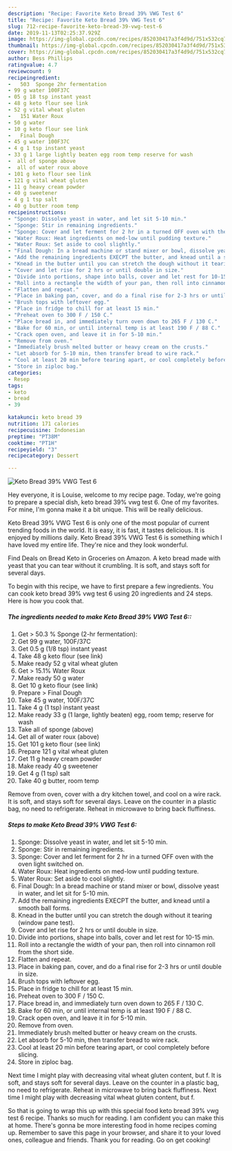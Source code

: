 ```yaml
---
description: "Recipe: Favorite Keto Bread 39% VWG Test 6"
title: "Recipe: Favorite Keto Bread 39% VWG Test 6"
slug: 712-recipe-favorite-keto-bread-39-vwg-test-6
date: 2019-11-13T02:25:37.929Z
image: https://img-global.cpcdn.com/recipes/852030417a3f4d9d/751x532cq70/keto-bread-39-vwg-test-6-recipe-main-photo.jpg
thumbnail: https://img-global.cpcdn.com/recipes/852030417a3f4d9d/751x532cq70/keto-bread-39-vwg-test-6-recipe-main-photo.jpg
cover: https://img-global.cpcdn.com/recipes/852030417a3f4d9d/751x532cq70/keto-bread-39-vwg-test-6-recipe-main-photo.jpg
author: Bess Phillips
ratingvalue: 4.7
reviewcount: 9
recipeingredient:
-   503  Sponge 2hr fermentation
- 99 g water 100F37C
- 05 g 18 tsp instant yeast
- 48 g keto flour see link
- 52 g vital wheat gluten
-   151 Water Roux
- 50 g water
- 10 g keto flour see link
-   Final Dough
- 45 g water 100F37C
- 4 g 1 tsp instant yeast
- 33 g 1 large lightly beaten egg room temp reserve for wash
-  all of sponge above
-  all of water roux above
- 101 g keto flour see link
- 121 g vital wheat gluten
- 11 g heavy cream powder
- 40 g sweetener
- 4 g 1 tsp salt
- 40 g butter room temp
recipeinstructions:
- "Sponge: Dissolve yeast in water, and let sit 5-10 min."
- "Sponge: Stir in remaining ingredients."
- "Sponge: Cover and let ferment for 2 hr in a turned OFF oven with the oven light switched on."
- "Water Roux: Heat ingredients on med-low until pudding texture."
- "Water Roux: Set aside to cool slightly."
- "Final Dough: In a bread machine or stand mixer or bowl, dissolve yeast in water, and let sit for 5-10 min."
- "Add the remaining ingredients EXECPT the butter, and knead until a smooth ball forms."
- "Knead in the butter until you can stretch the dough without it tearing (window pane test)."
- "Cover and let rise for 2 hrs or until double in size."
- "Divide into portions, shape into balls, cover and let rest for 10-15 min."
- "Roll into a rectangle the width of your pan, then roll into cinnamon roll from the short side."
- "Flatten and repeat."
- "Place in baking pan, cover, and do a final rise for 2-3 hrs or until double in size."
- "Brush tops with leftover egg."
- "Place in fridge to chill for at least 15 min."
- "Preheat oven to 300 F / 150 C."
- "Place bread in, and immediately turn oven down to 265 F / 130 C."
- "Bake for 60 min, or until internal temp is at least 190 F / 88 C."
- "Crack open oven, and leave it in for 5-10 min."
- "Remove from oven."
- "Immediately brush melted butter or heavy cream on the crusts."
- "Let absorb for 5-10 min, then transfer bread to wire rack."
- "Cool at least 20 min before tearing apart, or cool completely before slicing."
- "Store in ziploc bag."
categories:
- Resep
tags:
- keto
- bread
- 39

katakunci: keto bread 39
nutrition: 171 calories
recipecuisine: Indonesian
preptime: "PT38M"
cooktime: "PT1H"
recipeyield: "3"
recipecategory: Dessert

---
```



![Keto Bread 39% VWG Test 6](https://img-global.cpcdn.com/recipes/852030417a3f4d9d/751x532cq70/keto-bread-39-vwg-test-6-recipe-main-photo.jpg)

Hey everyone, it is Louise, welcome to my recipe page. Today, we're going to prepare a special dish, keto bread 39% vwg test 6. One of my favorites. For mine, I'm gonna make it a bit unique. This will be really delicious.

Keto Bread 39% VWG Test 6 is only one of the most popular of current trending foods in the world. It is easy, it is fast, it tastes delicious. It is enjoyed by millions daily. Keto Bread 39% VWG Test 6 is something which I have loved my entire life. They're nice and they look wonderful.

Find Deals on Bread Keto in Groceries on Amazon. A keto bread made with yeast that you can tear without it crumbling. It is soft, and stays soft for several days.


To begin with this recipe, we have to first prepare a few ingredients. You can cook keto bread 39% vwg test 6 using 20 ingredients and 24 steps. Here is how you cook that.

##### The ingredients needed to make Keto Bread 39% VWG Test 6::

1. Get  &gt; 50.3 % Sponge (2-hr fermentation):
1. Get 99 g water, 100F/37C
1. Get 0.5 g (1/8 tsp) instant yeast
1. Take 48 g keto flour (see link)
1. Make ready 52 g vital wheat gluten
1. Get  &gt; 15.1% Water Roux
1. Make ready 50 g water
1. Get 10 g keto flour (see link)
1. Prepare  &gt; Final Dough
1. Take 45 g water, 100F/37C
1. Take 4 g (1 tsp) instant yeast
1. Make ready 33 g (1 large, lightly beaten) egg, room temp; reserve for wash
1. Take  all of sponge (above)
1. Get  all of water roux (above)
1. Get 101 g keto flour (see link)
1. Prepare 121 g vital wheat gluten
1. Get 11 g heavy cream powder
1. Make ready 40 g sweetener
1. Get 4 g (1 tsp) salt
1. Take 40 g butter, room temp


Remove from oven, cover with a dry kitchen towel, and cool on a wire rack. It is soft, and stays soft for several days. Leave on the counter in a plastic bag, no need to refrigerate. Reheat in microwave to bring back fluffiness. 

##### Steps to make Keto Bread 39% VWG Test 6:

1. Sponge: Dissolve yeast in water, and let sit 5-10 min.
1. Sponge: Stir in remaining ingredients.
1. Sponge: Cover and let ferment for 2 hr in a turned OFF oven with the oven light switched on.
1. Water Roux: Heat ingredients on med-low until pudding texture.
1. Water Roux: Set aside to cool slightly.
1. Final Dough: In a bread machine or stand mixer or bowl, dissolve yeast in water, and let sit for 5-10 min.
1. Add the remaining ingredients EXECPT the butter, and knead until a smooth ball forms.
1. Knead in the butter until you can stretch the dough without it tearing (window pane test).
1. Cover and let rise for 2 hrs or until double in size.
1. Divide into portions, shape into balls, cover and let rest for 10-15 min.
1. Roll into a rectangle the width of your pan, then roll into cinnamon roll from the short side.
1. Flatten and repeat.
1. Place in baking pan, cover, and do a final rise for 2-3 hrs or until double in size.
1. Brush tops with leftover egg.
1. Place in fridge to chill for at least 15 min.
1. Preheat oven to 300 F / 150 C.
1. Place bread in, and immediately turn oven down to 265 F / 130 C.
1. Bake for 60 min, or until internal temp is at least 190 F / 88 C.
1. Crack open oven, and leave it in for 5-10 min.
1. Remove from oven.
1. Immediately brush melted butter or heavy cream on the crusts.
1. Let absorb for 5-10 min, then transfer bread to wire rack.
1. Cool at least 20 min before tearing apart, or cool completely before slicing.
1. Store in ziploc bag.


Next time I might play with decreasing vital wheat gluten content, but f. It is soft, and stays soft for several days. Leave on the counter in a plastic bag, no need to refrigerate. Reheat in microwave to bring back fluffiness. Next time I might play with decreasing vital wheat gluten content, but f. 

So that is going to wrap this up with this special food keto bread 39% vwg test 6 recipe. Thanks so much for reading. I am confident you can make this at home. There's gonna be more interesting food in home recipes coming up. Remember to save this page in your browser, and share it to your loved ones, colleague and friends. Thank you for reading. Go on get cooking!
